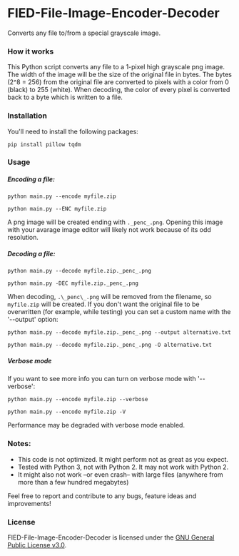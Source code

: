 # FIED-File-Image-Encoder-Decoder
Converts any file to/from a special grayscale image.

### How it works
This Python script converts any file to a 1-pixel high grayscale png image. The width of the image will be the size of the original file in bytes. The bytes (2^8 = 256) from the original file are converted to pixels with a color from 0 (black) to 255 (white). When decoding, the color of every pixel is converted back to a byte which is written to a file.

### Installation
You'll need to install the following packages:
```
pip install pillow tqdm
```

### Usage
##### Encoding a file:
```
python main.py --encode myfile.zip
```
```
python main.py --ENC myfile.zip
```
A png image will be created ending with `._penc_.png`. Opening this image with your avarage image editor will likely not work because of its odd resolution.

##### Decoding a file:
```
python main.py --decode myfile.zip._penc_.png
```
```
python main.py -DEC myfile.zip._penc_.png
```
When decoding, `.\_penc\_.png` will be removed from the filename, so `myfile.zip` will be created.
If you don't want the original file to be overwritten (for example, while testing) you can set a custom name with the '\-\-output' option:
```
python main.py --decode myfile.zip._penc_.png --output alternative.txt
```
```
python main.py --decode myfile.zip._penc_.png -O alternative.txt
```

##### Verbose mode
If you want to see more info you can turn on verbose mode with '\-\-verbose':
```
python main.py --encode myfile.zip --verbose
```
```
python main.py --encode myfile.zip -V
```
Performance may be degraded with verbose mode enabled.

### Notes:
- This code is not optimized. It might perform not as great as you expect.
- Tested with Python 3, not with Python 2. It may not work with Python 2.
- It might also not work –or even crash– with large files (anywhere from more than a few hundred megabytes)

Feel free to report and contribute to any bugs, feature ideas and improvements!

### License
FIED-File-Image-Encoder-Decoder is licensed under the [GNU General Public License v3.0](https://github.com/Luuk3333/FIED-File-Image-Encoder-Decoder/blob/master/LICENSE).
